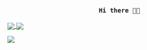 <!-- [![Zongnan Bao's github stats](https://github-readme-stats.vercel.app/api?username=bznick98&hide=issues,prs&show_icons=true&theme=gruvbox)](https://github.com/bznick98)
[![Zongnan's wakatime stats](https://github-readme-stats.vercel.app/api/wakatime?username=nick19981122)](https://github.com/anuraghazra/github-readme-stats)
[![Top Langs](https://github-readme-stats.vercel.app/api/top-langs/?username=bznick98&hide=html,jupyter%20notebook,Systemverilog,Verilog&layout=compact&langs_count=5&exclude_repo=malu_intern)](https://github.com/anuraghazra/github-readme-stats) -->

<h4 align="center"><samp> Hi there 👋🏾  </samp></h4>

<a href="https://github.com/bznick98">
  <img align="center" src="https://github-readme-stats.vercel.app/api?username=bznick98&hide=issues,prs&show_icons=true&theme=gruvbox" />
</a>
<a href="https://github.com/bznick98">
  <img align="center" src="https://github-readme-stats.vercel.app/api/wakatime?username=nick19981122" />
</a>

![](https://visitor-badge.glitch.me/badge?page_id=bznick98.bznick98)

